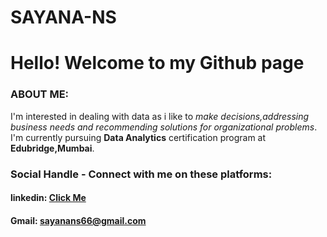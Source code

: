 # SAYANA-NS
<h1> Hello! Welcome to my Github page</h1>
<h3> ABOUT ME:</h3>
<p>I'm interested in dealing with data as i like to <i>make decisions,addressing business needs and recommending solutions for organizational problems</i>.<br>
  I'm currently pursuing <b>Data Analytics</b> certification program at <b>Edubridge,Mumbai</b>. </p>
<h3>Social Handle - Connect with me on these platforms:</h3>
<h4><b>linkedin: <a href="inkedin.com/in/sayana-ns-6995a422b/">Click Me</a></b></h4>
<h4><b>Gmail: </b><a href="sayanans66@gmail.com">sayanans66@gmail.com</a></h4>
